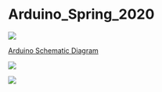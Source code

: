 # Arduino_Spring_2020

[![](http://img.youtube.com/vi/nL34zDTPkcs/0.jpg)](http://www.youtube.com/watch?v=nL34zDTPkcs "You can learn Arduino in 15 minutes.")

[Arduino Schematic Diagram](https://learn.circuit.rocks/the-basic-arduino-schematic-diagram)

![](https://learn.circuit.rocks/wp-content/uploads/2019/12/arduinogardware-e1600234850301.png)

![](https://learn.circuit.rocks/wp-content/uploads/2019/12/arduino.png)
